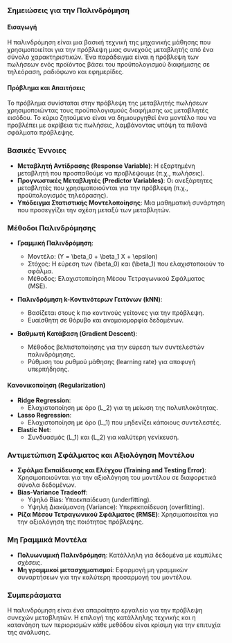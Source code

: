 ### Σημειώσεις για την Παλινδρόμηση

#### Εισαγωγή
Η παλινδρόμηση είναι μια βασική τεχνική της μηχανικής μάθησης που χρησιμοποιείται για την πρόβλεψη μιας συνεχούς μεταβλητής από ένα σύνολο χαρακτηριστικών. Ένα παράδειγμα είναι η πρόβλεψη των πωλήσεων ενός προϊόντος βάσει του προϋπολογισμού διαφήμισης σε τηλεόραση, ραδιόφωνο και εφημερίδες.

#### Πρόβλημα και Απαιτήσεις
Το πρόβλημα συνίσταται στην πρόβλεψη της μεταβλητής πωλήσεων χρησιμοποιώντας τους προϋπολογισμούς διαφήμισης ως μεταβλητές εισόδου. Το κύριο ζητούμενο είναι να δημιουργηθεί ένα μοντέλο που να προβλέπει με ακρίβεια τις πωλήσεις, λαμβάνοντας υπόψη τα πιθανά σφάλματα πρόβλεψης.

### Βασικές Έννοιες
- **Μεταβλητή Αντίδρασης (Response Variable)**: Η εξαρτημένη μεταβλητή που προσπαθούμε να προβλέψουμε (π.χ., πωλήσεις).
- **Προγνωστικές Μεταβλητές (Predictor Variables)**: Οι ανεξάρτητες μεταβλητές που χρησιμοποιούνται για την πρόβλεψη (π.χ., προϋπολογισμός τηλεόρασης).
- **Υπόδειγμα Στατιστικής Μοντελοποίησης**: Μια μαθηματική συνάρτηση που προσεγγίζει την σχέση μεταξύ των μεταβλητών.

### Μέθοδοι Παλινδρόμησης
- **Γραμμική Παλινδρόμηση**:
  - Μοντέλο: \(Υ = \beta_0 + \beta_1 X + \epsilon\)
  - Στόχος: Η εύρεση των \(\beta_0\) και \(\beta_1\) που ελαχιστοποιούν το σφάλμα.
  - Μέθοδος: Ελαχιστοποίηση Μέσου Τετραγωνικού Σφάλματος (MSE).

- **Παλινδρόμηση k-Κοντινότερων Γειτόνων (kNN)**:
  - Βασίζεται στους k πιο κοντινούς γείτονες για την πρόβλεψη.
  - Ευαίσθητη σε θόρυβο και ανομοιομορφία δεδομένων.

- **Βαθμωτή Κατάβαση (Gradient Descent)**:
  - Μέθοδος βελτιστοποίησης για την εύρεση των συντελεστών παλινδρόμησης.
  - Ρύθμιση του ρυθμού μάθησης (learning rate) για αποφυγή υπερπήδησης.

#### Κανονικοποίηση (Regularization)
- **Ridge Regression**:
  - Ελαχιστοποίηση με όρο \(L_2\) για τη μείωση της πολυπλοκότητας.
- **Lasso Regression**:
  - Ελαχιστοποίηση με όρο \(L_1\) που μηδενίζει κάποιους συντελεστές.
- **Elastic Net**:
  - Συνδυασμός \(L_1\) και \(L_2\) για καλύτερη γενίκευση.

### Αντιμετώπιση Σφάλματος και Αξιολόγηση Μοντέλου
- **Σφάλμα Εκπαίδευσης και Ελέγχου (Training and Testing Error)**: Χρησιμοποιούνται για την αξιολόγηση του μοντέλου σε διαφορετικά σύνολα δεδομένων.
- **Bias-Variance Tradeoff**:
  - Υψηλό Bias: Υποεκπαίδευση (underfitting).
  - Υψηλή Διακύμανση (Variance): Υπερεκπαίδευση (overfitting).
- **Ρίζα Μέσου Τετραγωνικού Σφάλματος (RMSE)**: Χρησιμοποιείται για την αξιολόγηση της ποιότητας πρόβλεψης.

### Μη Γραμμικά Μοντέλα
- **Πολυωνυμική Παλινδρόμηση**: Κατάλληλη για δεδομένα με καμπύλες σχέσεις.
- **Μη γραμμικοί μετασχηματισμοί**: Εφαρμογή μη γραμμικών συναρτήσεων για την καλύτερη προσαρμογή του μοντέλου.

### Συμπεράσματα
Η παλινδρόμηση είναι ένα απαραίτητο εργαλείο για την πρόβλεψη συνεχών μεταβλητών. Η επιλογή της κατάλληλης τεχνικής και η κατανόηση των περιορισμών κάθε μεθόδου είναι κρίσιμη για την επιτυχία της ανάλυσης.
